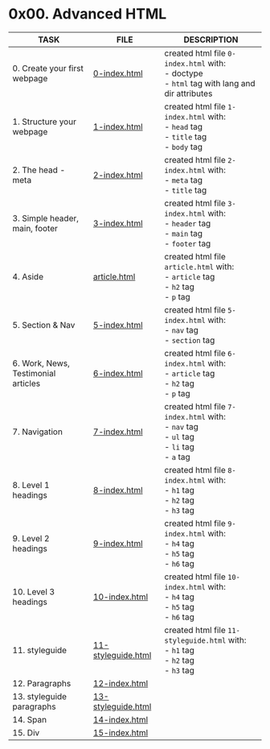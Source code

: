 # 0x00. Advanced HTML

| TASK                                | FILE                                     | DESCRIPTION                                                                                            |
|-------------------------------------|------------------------------------------|--------------------------------------------------------------------------------------------------------|
| 0. Create your first webpage        | [0-index.html](0-index.html)             | created html file `0-index.html` with:<br> - doctype<br> - `html` tag with lang and dir attributes<br> |
| 1. Structure your webpage           | [1-index.html](1-index.html)             | created html file `1-index.html` with:<br> - `head` tag<br> - `title` tag<br> - `body` tag<br>         |
| 2. The head - meta                  | [2-index.html](2-index.html)             | created html file `2-index.html` with:<br> - `meta` tag<br> - `title` tag<br>                          |
| 3. Simple header, main, footer      | [3-index.html](3-index.html)             | created html file `3-index.html` with:<br> - `header` tag<br> - `main` tag<br> - `footer` tag<br>      |
| 4. Aside                            | [article.html](article.html)             | created html file `article.html` with:<br> - `article` tag<br> - `h2` tag<br> - `p` tag<br>            |
| 5. Section & Nav                    | [5-index.html](5-index.html)             | created html file `5-index.html` with:<br> - `nav` tag<br> - `section` tag<br>                         |
| 6. Work, News, Testimonial articles | [6-index.html](6-index.html)             | created html file `6-index.html` with:<br> - `article` tag<br> - `h2` tag<br> - `p` tag<br>            |
| 7. Navigation                       | [7-index.html](7-index.html)             | created html file `7-index.html` with:<br> - `nav` tag<br> - `ul` tag<br> - `li` tag<br> - `a` tag<br> |
| 8. Level 1 headings                 | [8-index.html](8-index.html)             | created html file `8-index.html` with:<br> - `h1` tag<br> - `h2` tag<br> - `h3` tag<br>                |
| 9. Level 2 headings                 | [9-index.html](9-index.html)             | created html file `9-index.html` with:<br> - `h4` tag<br> - `h5` tag<br> - `h6` tag<br>                |
| 10. Level 3 headings                | [10-index.html](10-index.html)           | created html file `10-index.html` with:<br> - `h4` tag<br> - `h5` tag<br> - `h6` tag<br>               |
| 11. styleguide                      | [11-styleguide.html](11-styleguide.html) | created html file `11-styleguide.html` with:<br> - `h1` tag<br> - `h2` tag<br> - `h3` tag<br>          |
| 12. Paragraphs                      | [12-index.html](12-index.html)           |                                                                                                        |
| 13. styleguide paragraphs           | [13-styleguide.html](13-styleguide.html) |                                                                                                        |
| 14. Span                            | [14-index.html](14-index.html)           |                                                                                                        |
| 15. Div                             | [15-index.html](15-index.html)           |                                                                                                        |

